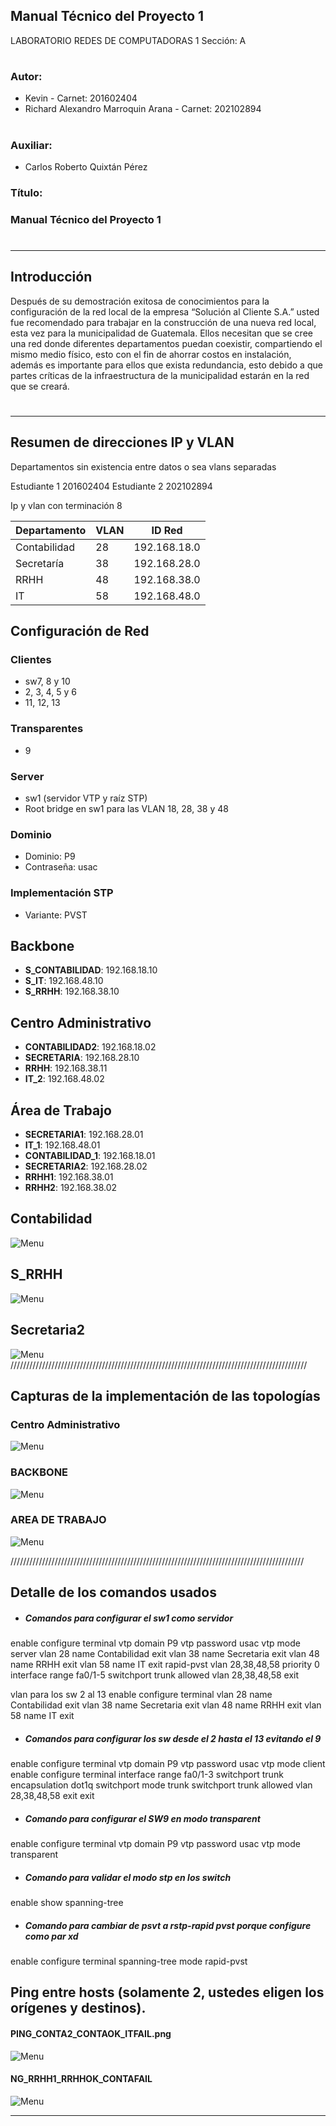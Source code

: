 ## Manual Técnico del Proyecto 1
 LABORATORIO REDES DE COMPUTADORAS 1
 Sección: A
#
#
#
#
#
#
#
#
#
#
#

### **Autor:**

- Kevin - Carnet: 201602404
- Richard Alexandro Marroquin Arana - Carnet: 202102894
#
#
#
#
#
#
### **Auxiliar:**
- Carlos Roberto Quixtán Pérez



### **Título:**

### Manual Técnico del Proyecto 1
#
#
#
#

#
#
#
#
#
---




## Introducción
Después de su demostración exitosa de conocimientos para la configuración de la red
local de la empresa “Solución al Cliente S.A.” usted fue recomendado para trabajar en la
construcción de una nueva red local, esta vez para la municipalidad de Guatemala.
Ellos necesitan que se cree una red donde diferentes departamentos puedan coexistir,
compartiendo el mismo medio físico, esto con el fin de ahorrar costos en instalación,
además es importante para ellos que exista redundancia, esto debido a que partes críticas
de la infraestructura de la municipalidad estarán en la red que se creará.
#
#
#

---
## Resumen de direcciones IP y VLAN

Departamentos sin existencia entre datos o sea vlans separadas

Estudiante 1 201602404
Estudiante 2 202102894

Ip y vlan con terminación 8 

| Departamento  | VLAN | ID Red         |
|---------------|------|----------------|
| Contabilidad  | 28   | 192.168.18.0   |
| Secretaría    | 38   | 192.168.28.0   |
| RRHH          | 48   | 192.168.38.0   |
| IT            | 58   | 192.168.48.0   |


## Configuración de Red

### Clientes
- sw7, 8 y 10
- 2, 3, 4, 5 y 6
- 11, 12, 13

### Transparentes
- 9

### Server
- sw1 (servidor VTP y raíz STP)
- Root bridge en sw1 para las VLAN 18, 28, 38 y 48

### Dominio
- Dominio: P9
- Contraseña: usac

### Implementación STP
- Variante: PVST

## Backbone
- **S_CONTABILIDAD**: 192.168.18.10
- **S_IT**: 192.168.48.10
- **S_RRHH**: 192.168.38.10

## Centro Administrativo
- **CONTABILIDAD2**: 192.168.18.02
- **SECRETARIA**: 192.168.28.10
- **RRHH**: 192.168.38.11
- **IT_2**: 192.168.48.02

## Área de Trabajo
- **SECRETARIA1**: 192.168.28.01
- **IT_1**: 192.168.48.01
- **CONTABILIDAD_1**: 192.168.18.01
- **SECRETARIA2**: 192.168.28.02
- **RRHH1**: 192.168.38.01
- **RRHH2**: 192.168.38.02


## Contabilidad
![Menu](https://i.ibb.co/Dz6vfXr/imagen-2024-09-06-001049764.png)
## S_RRHH
![Menu](https://i.ibb.co/smPWyHh/image.png)
## Secretaria2 
![Menu](https://i.ibb.co/6DM6J0z/image.png)
//////////////////////////////////////////////////////////////////////////////////////////////

## Capturas de la implementación de las topologías
### Centro Administrativo
![Menu](https://i.ibb.co/TkSrQFM/image.png)
### BACKBONE 
![Menu](https://i.ibb.co/zXhm8Jd/image.png)
### AREA DE TRABAJO
![Menu](https://i.ibb.co/LRPRZjL/image.png)

/////////////////////////////////////////////////////////////////////////////////////////////

## Detalle de los comandos usados
-  ##### Comandos para configurar el sw1 como servidor 
enable
configure terminal
vtp domain P9
vtp password usac
vtp mode server
vlan 28
name Contabilidad
exit
vlan 38
name Secretaria
exit
vlan 48
name RRHH
exit
vlan 58
name IT
exit
rapid-pvst vlan 28,38,48,58 priority 0
interface range fa0/1-5
switchport trunk allowed vlan 28,38,48,58
exit

vlan para los sw 2 al 13
enable
configure terminal
vlan 28
name Contabilidad
exit
vlan 38
name Secretaria
exit
vlan 48
name RRHH
exit
vlan 58
name IT
exit


-  ##### Comandos para configurar los sw desde el 2 hasta el 13 evitando el 9
enable
configure terminal
vtp domain P9
vtp password usac
vtp mode client
enable
configure terminal
interface range fa0/1-3
switchport trunk encapsulation dot1q
switchport mode trunk
switchport trunk allowed vlan 28,38,48,58
exit
exit

-  ##### Comando para configurar el SW9 en modo transparent
enable
configure terminal
vtp domain P9
vtp password usac
vtp mode transparent

-  ##### Comando para validar el modo stp en los switch
enable
show spanning-tree

-  ##### Comando para cambiar de psvt a rstp-rapid pvst porque configure como par xd  
enable
configure terminal
spanning-tree mode rapid-pvst


## Ping entre hosts (solamente 2, ustedes eligen los orígenes y destinos).


#### PING_CONTA2_CONTAOK_ITFAIL.png
![Menu](https://i.ibb.co/qRg504B/image.png)


#### NG_RRHH1_RRHHOK_CONTAFAIL
![Menu](https://i.ibb.co/L12SW35/image.png)



---

